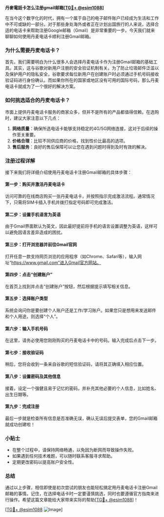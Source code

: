 **丹麥電話卡怎么注册gmail邮箱[[TG💪+ @esim1088](https://t.me/s/esim1088)]**

在当今这个数字化的时代，拥有一个属于自己的电子邮件账户已经成为生活和工作中不可或缺的一部分。对于那些身处海外或者正在计划出国旅行的人来说，选择合适的电话卡来帮助注册Google邮箱（Gmail）是非常重要的一步。今天我们就来聊聊如何使用丹麦电话卡顺利注册Gmail邮箱。

### 为什么需要丹麦电话卡？

首先，我们需要明白为什么很多人会选择丹麦电话卡作为注册Gmail邮箱的基础工具。其实，这与谷歌对新用户注册的安全验证机制有关。为了防止垃圾邮件泛滥以及保护用户的隐私安全，谷歌要求每位新用户在创建账户时必须通过手机号码接收验证码进行身份确认。而如果你所在的国家或地区没有可用的国际号码，那么丹麦电话卡就成为了一个很好的解决方案。

### 如何挑选适合的丹麦电话卡？

市面上提供丹麦电话卡服务的商家众多，但并不是所有的产品都值得信赖。在选购时，建议大家注意以下几点：
1. **网络质量**：确保所选电话卡能够支持稳定的4G/5G网络连接，这对于后续的操作至关重要。
2. **价格合理**：比较不同供应商的价格，找到性价比最高的选项。
3. **售后服务**：良好的售后保障可以让您在遇到问题时得到及时有效的解决。

### 注册过程详解

接下来我们将详细介绍使用丹麦电话卡注册Gmail邮箱的具体步骤：

#### 第一步：购买并激活丹麦电话卡
访问可靠的在线商店购买一张丹麦电话卡，并按照指示完成激活流程。通常情况下，只需将SIM卡插入手机并拨打指定号码即可完成激活。

#### 第二步：设置手机语言为英语
由于Gmail界面默认为英文，因此最好提前将手机的语言设置调整为英语，这样可以避免因语言差异造成的困扰。

#### 第三步：打开浏览器并前往Gmail官网
打开任意一款支持网页浏览的应用程序（如Chrome、Safari等），输入网址“https://www.gmail.com”进入Gmail官方网站。

#### 第四步：点击“创建账户”
在首页上找到并点击“创建账户”按钮，然后根据提示填写相关信息。

#### 第五步：选择账户类型
系统会询问你是要创建个人账户还是工作/学习账户。如果您只是想用来发送邮件和个人用途，则选择“个人”。

#### 第六步：输入手机号码
在这里，请务必使用您刚刚购买的丹麦电话卡中的号码。输入完成后点击下一步。

#### 第七步：接收验证码
稍后，您将会收到一条来自谷歌的短信验证码，请将其正确填入相应位置。

#### 第八步：设置密码及其他信息
接着，设定一个强健且易于记忆的密码，并补充其他必要的个人信息，比如姓名、出生日期等。

#### 第九步：完成注册
最后一步就是检查所有信息是否准确无误，确认无误后提交表单，您的Gmail邮箱就成功创建啦！

### 小贴士

- 在整个过程中，请保持网络畅通，以免因为断网而导致操作失败。
- 如果遇到任何技术难题，可以随时联系客服寻求帮助。
- 定期更改密码以提高账户安全性。

### 总结

通过以上步骤，相信即使是初次尝试的朋友也能轻松搞定用丹麦电话卡注册Gmail邮箱的事情。记住，在选择电话卡时一定要谨慎挑选，同时也要遵循官方指南来进行操作。希望这篇文章能给大家带来实际的帮助[[TG💪+ @esim1088](https://t.me/s/esim1088)]！

[[TG💪+ @esim1088](https://t.me/s/esim1088) ![Image](https://i.postimg.cc/4NQfJmqS/Snipaste-2025-05-13-00-14-12.png)]